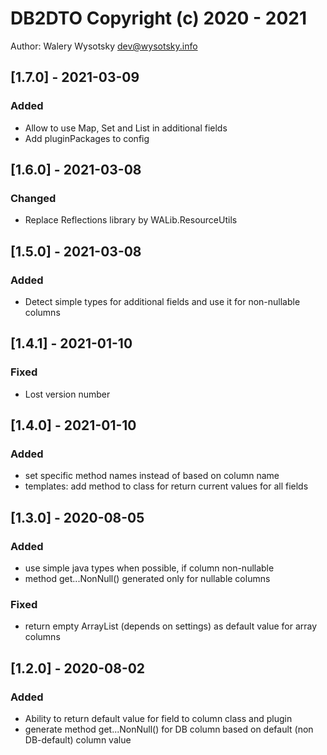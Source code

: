 # DB2DTO Copyright (c) 2020 - 2021
Author: Walery Wysotsky <dev@wysotsky.info>

## [1.7.0] - 2021-03-09
### Added
- Allow to use Map, Set and List in additional fields
- Add pluginPackages to config

## [1.6.0] - 2021-03-08
### Changed
- Replace Reflections library by WALib.ResourceUtils

## [1.5.0] - 2021-03-08
### Added
- Detect simple types for additional fields and use it for non-nullable columns

## [1.4.1] - 2021-01-10
### Fixed
- Lost version number

## [1.4.0] - 2021-01-10
### Added
- set specific method names instead of based on column name
- templates: add method to class for return current values for all fields

## [1.3.0] - 2020-08-05
### Added
- use simple java types when possible, if column non-nullable
- method get...NonNull() generated only for nullable columns

### Fixed
- return empty ArrayList (depends on settings) as default value for array columns

## [1.2.0] - 2020-08-02
### Added
- Ability to return default value for field to column class and plugin
- generate method get...NonNull() for DB column based on default (non DB-default) column value

